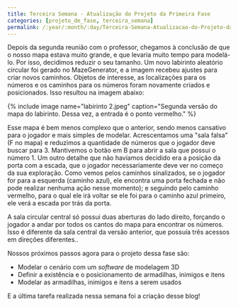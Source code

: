 ```yaml
---
title: Terceira Semana - Atualização do Projeto da Primeira Fase
categories: [projeto_de_fase, terceira_semana]
permalink: /:year/:month/:day/Terceira-Semana-Atualizacao-do-Projeto-da-Primeira-Fase.html
---
```


Depois da segunda reunião com o professor, chegamos à conclusão de que o nosso mapa estava muito grande, e que levaria muito tempo para modelá-lo. Por isso, decidimos reduzir o seu tamanho. Um novo labirinto aleatório circular foi gerado no MazeGenerator, e a imagem recebeu ajustes para criar novos caminhos. Objetos de interesse, as localizações para os números e os caminhos para os números foram novamente criados e posicionados. Isso resultou na imagem abaixo:

{% include image name="labirinto 2.jpeg" caption="Segunda versão do mapa do labirinto. Dessa vez, a entrada é o ponto vermelho." %}

Esse mapa é bem menos complexo que o anterior, sendo menos cansativo para o jogador e mais simples de modelar. Acrescentamos uma "sala falsa" (F no mapa) e reduzimos a quantidade de números que o jogador deve buscar para 3. Mantivemos o botão em B para abrir a sala que possui o número 1. Um outro detalhe que não havíamos decidido era a posição da porta com a escada, que o jogador necessariamente deve ver no começo da sua exploração. Como vemos pelos caminhos sinalizados, se o jogador for para a esquerda (caminho azul), ele encontra uma porta fechada e não pode realizar nenhuma ação nesse momento); e seguindo pelo caminho vermelho, para o qual ele irá voltar se ele foi para o caminho azul primeiro, ele verá a escada por trás da porta.

A sala circular central só possui duas aberturas do lado direito, forçando o jogador a andar por todos os cantos do mapa para encontrar os números. Isso é diferente da sala central da versão anterior, que possuía três acessos em direções diferentes..

Nossos próximos passos agora para o projeto dessa fase são:

- Modelar o cenário com um _software_ de modelagem 3D
- Definir a existência e o posicionamento de armadilhas, inimigos e itens
- Modelar as armadilhas, inimigos e itens a serem usados

E a última tarefa realizada nessa semana foi a criação desse blog!

